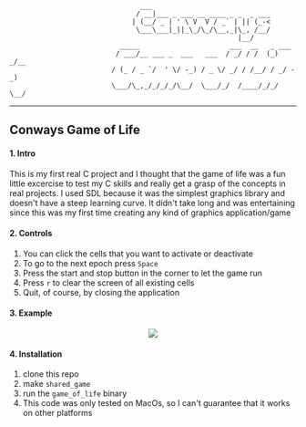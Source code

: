  ```
                                 ___                             
                                / __|___ _ ___ __ ____ _ _  _ ___
                               | (__/ _ | ' \ V  V / _` | || (_-<
                                \___\___|_||_\_/\_/\__,_|\_, /__/
                                                         |__/    
                            _____                      ___  __   _ ___   
                           / ___/__ ___ _  ___   ___  / _/ / /  (_) _/__ 
                          / (_ / _ `/  ' \/ -_) / _ \/ _/ / /__/ / _/ -_)
                          \___/\_,_/_/_/_/\__/  \___/_/  /____/_/_/ \__/ 

```
---
## Conways Game of Life


#### 1. Intro 
This is my first real C project and I thought that the game of life was a fun little excercise to test my C skills and really get a grasp of the concepts in real projects.
I used SDL because it was the simplest graphics library and doesn't have a steep learning curve. It didn't take long and was entertaining since this was my first time creating any kind
of graphics application/game

#### 2. Controls
1. You can click the cells that you want to activate or deactivate
2. To go to the next epoch press `Space`
3. Press the start and stop button in the corner to let the game run
4. Press `r` to clear the screen of all existing cells
5. Quit, of course, by closing the application

#### 3. Example
<p align="center">
   <img src="https://media.giphy.com/media/tcyups9zC1qVwrE0fC/giphy.gif"/>
</p>

#### 4. Installation
1. clone this repo
2. make `shared_game`
3. run the `game_of_life` binary
4. This code was only tested on MacOs, so I can't guarantee that it works on other platforms
